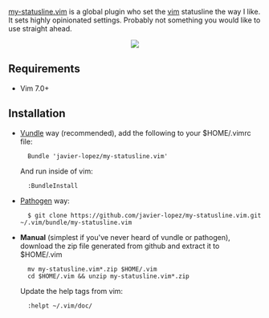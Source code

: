[my-statusline.vim](https://github.com/javier-lopez/my-statusline.vim) is a global plugin who set the [vim](http://vim.org) statusline the way I like. It sets highly opinionated settings. Probably not something you would like to use straight ahead.

<p align="center">
  <img src="https://github.com/javier-lopez/my-statusline.vim/blob/master/doc/my-statusline.png"/><br>
</p>

Requirements
------------

* Vim 7.0+

Installation
------------

- [Vundle](https://github.com/gmarik/vundle) way (recommended), add the following to your $HOME/.vimrc file:

        Bundle 'javier-lopez/my-statusline.vim'

    And run inside of vim:

        :BundleInstall

- [Pathogen](https://github.com/tpope/vim-pathogen) way:

        $ git clone https://github.com/javier-lopez/my-statusline.vim.git ~/.vim/bundle/my-statusline.vim

- **Manual** (simplest if you've never heard of vundle or pathogen), download the zip file generated from github and extract it to $HOME/.vim

        mv my-statusline.vim*.zip $HOME/.vim
        cd $HOME/.vim && unzip my-statusline.vim*.zip

    Update the help tags from vim:

        :helpt ~/.vim/doc/
